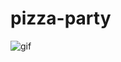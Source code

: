 # pizza-party

![gif](https://github.com/laurenbrown108/pizza-party/blob/main/public/assets/img/Untitled_%20Oct%209,%202020%204_09%20PM.gif?raw=true)
